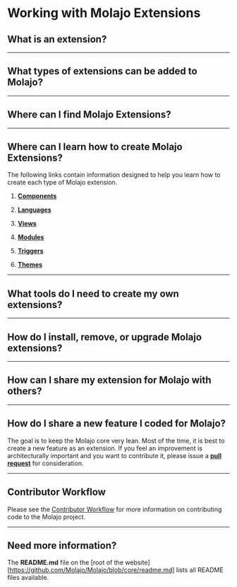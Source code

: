# Working with Molajo Extensions #

## What is an extension? ##

---

## What types of extensions can be added to Molajo? ##

---

## Where can I find Molajo Extensions? ##

---

## Where can I learn how to create Molajo Extensions? ##

The following links contain information designed to help you learn how to create each type of Molajo extension.

1. [**Components**](https://github.com/Molajo/Molajo/blob/core/extensions/components/README.md)

2. [**Languages**](https://github.com/Molajo/Molajo/blob/core/extensions/languages/README.md)

3. [**Views**](https://github.com/Molajo/Molajo/blob/core/extensions/View/README.md)

4. [**Modules**](https://github.com/Molajo/Molajo/blob/core/extensions/modules/README.md)

5. [**Triggers**](https://github.com/Molajo/Molajo/blob/core/extensions/triggers/README.md)

6. [**Themes**](https://github.com/Molajo/Molajo/blob/core/extensions/themes/README.md)

---

## What tools do I need to create my own extensions? ##

---

## How do I install, remove, or upgrade Molajo extensions? ##

---

## How can I share my extension for Molajo with others? ##

---

## How do I share a new feature I coded for Molajo? ##

The goal is to keep the Molajo core very lean. Most of the time, it is best to create a new feature as an extension. If you feel an improvement is architecturally important and you want to contribute it, please issue a [**pull request**](https://github.com/Molajo/Molajo/pulls) for consideration.

---

## Contributor Workflow ##

Please see the [Contributor Workflow](https://github.com/Molajo/Molajo/wiki/Contributor-Workflow) for more information on contributing code to the Molajo project.

---

## Need more information? ##

The **README.md** file on the [root of the website][https://github.com/Molajo/Molajo/blob/core/readme.md] lists all README files available.
